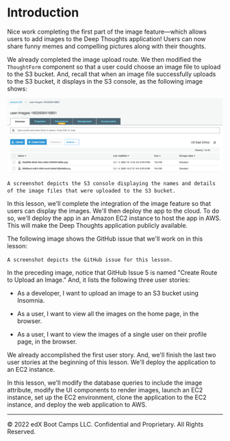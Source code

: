 # Introduction

Nice work completing the first part of the image feature—which allows users to add images to the Deep Thoughts application! Users can now share funny memes and compelling pictures along with their thoughts.

We already completed the image upload route. We then modified the `ThoughtForm` component so that a user could choose an image file to upload to the S3 bucket. And, recall that when an image file successfully uploads to the S3 bucket, it displays in the S3 console, as the following image shows:

![](../Images/100-image-upload.png)

`A screenshot depicts the S3 console displaying the names and details of the image files that were uploaded to the S3 bucket.`

In this lesson, we'll complete the integration of the image feature so that users can display the images. We'll then deploy the app to the cloud. To do so, we'll deploy the app in an Amazon EC2 instance to host the app in AWS. This will make the Deep Thoughts application publicly available.

The following image shows the GitHub issue that we'll work on in this lesson:

`A screenshot depicts the GitHub issue for this lesson.`

In the preceding image, notice that GitHub Issue 5 is named "Create Route to Upload an Image." And, it lists the following three user stories:

* As a developer, I want to upload an image to an S3 bucket using Insomnia.

* As a user, I want to view all the images on the home page, in the browser.

* As a user, I want to view the images of a single user on their profile page, in the browser.

We already accomplished the first user story. And, we'll finish the last two user stories at the beginning of this lesson. We'll deploy the application to an EC2 instance.

In this lesson, we'll modify the database queries to include the image attribute, modify the UI components to render images, launch an EC2 instance, set up the EC2 environment, clone the application to the EC2 instance, and deploy the web application to AWS.

---
© 2022 edX Boot Camps LLC. Confidential and Proprietary. All Rights Reserved.